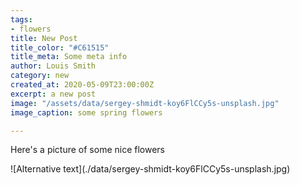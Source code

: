 ```yaml
---
tags:
- flowers
title: New Post
title_color: "#C61515"
title_meta: Some meta info
author: Louis Smith
category: new
created_at: 2020-05-09T23:00:00Z
excerpt: a new post
image: "/assets/data/sergey-shmidt-koy6FlCCy5s-unsplash.jpg"
image_caption: some spring flowers

---
```

Here's a picture of some nice flowers

!\[Alternative text\](./data/sergey-shmidt-koy6FlCCy5s-unsplash.jpg)